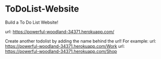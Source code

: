 # ToDoList-Website
Build a To Do List Website!

url: https://powerful-woodland-34371.herokuapp.com/

Create another todolist by adding the name behind the url!
For example:
  url: https://powerful-woodland-34371.herokuapp.com/Work
  url: https://powerful-woodland-34371.herokuapp.com/Shop
